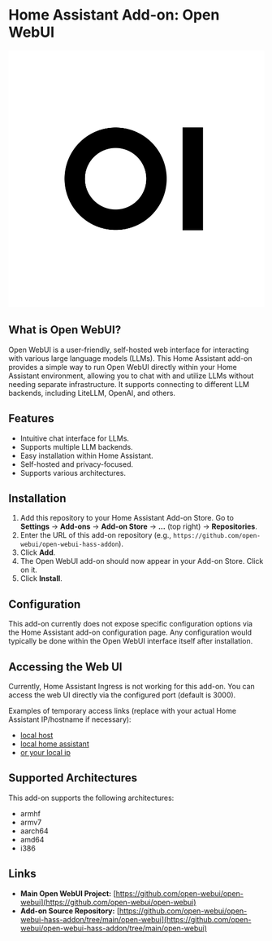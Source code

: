 # Home Assistant Add-on: Open WebUI

![Open WebUI Logo](logo.png)

## What is Open WebUI?

Open WebUI is a user-friendly, self-hosted web interface for interacting with various large language models (LLMs). This Home Assistant add-on provides a simple way to run Open WebUI directly within your Home Assistant environment, allowing you to chat with and utilize LLMs without needing separate infrastructure. It supports connecting to different LLM backends, including LiteLLM, OpenAI, and others.

## Features

- Intuitive chat interface for LLMs.
- Supports multiple LLM backends.
- Easy installation within Home Assistant.
- Self-hosted and privacy-focused.
- Supports various architectures.

## Installation

1.  Add this repository to your Home Assistant Add-on Store. Go to **Settings** -> **Add-ons** -> **Add-on Store** -> **...** (top right) -> **Repositories**.
2.  Enter the URL of this add-on repository (e.g., `https://github.com/open-webui/open-webui-hass-addon`).
3.  Click **Add**.
4.  The Open WebUI add-on should now appear in your Add-on Store. Click on it.
5.  Click **Install**.

## Configuration

This add-on currently does not expose specific configuration options via the Home Assistant add-on configuration page. Any configuration would typically be done within the Open WebUI interface itself after installation.

## Accessing the Web UI

Currently, Home Assistant Ingress is not working for this add-on. You can access the web UI directly via the configured port (default is 3000).

Examples of temporary access links (replace with your actual Home Assistant IP/hostname if necessary):

-   [local host](http://localhost:3000)
-   [local home assistant](http://localhost:3000)
-   [or your local ip](http://192.168.0.26:3000)

## Supported Architectures

This add-on supports the following architectures:

-   armhf
-   armv7
-   aarch64
-   amd64
-   i386

## Links

-   **Main Open WebUI Project:** [https://github.com/open-webui/open-webui](https://github.com/open-webui/open-webui)
-   **Add-on Source Repository:** [https://github.com/open-webui/open-webui-hass-addon/tree/main/open-webui](https://github.com/open-webui/open-webui-hass-addon/tree/main/open-webui)

